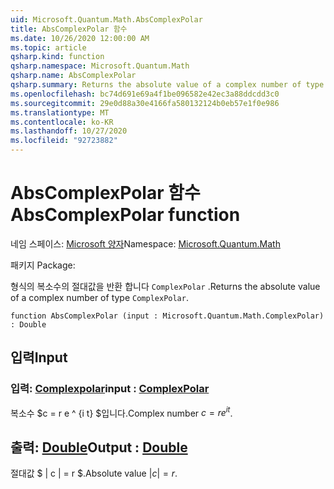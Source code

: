 ```yaml
---
uid: Microsoft.Quantum.Math.AbsComplexPolar
title: AbsComplexPolar 함수
ms.date: 10/26/2020 12:00:00 AM
ms.topic: article
qsharp.kind: function
qsharp.namespace: Microsoft.Quantum.Math
qsharp.name: AbsComplexPolar
qsharp.summary: Returns the absolute value of a complex number of type `ComplexPolar`.
ms.openlocfilehash: bc74d691e69a4f1be096582e42ec3a88ddcdd3c0
ms.sourcegitcommit: 29e0d88a30e4166fa580132124b0eb57e1f0e986
ms.translationtype: MT
ms.contentlocale: ko-KR
ms.lasthandoff: 10/27/2020
ms.locfileid: "92723882"
---
```

# <a name="abscomplexpolar-function"></a><span data-ttu-id="18aa8-102">AbsComplexPolar 함수</span><span class="sxs-lookup"><span data-stu-id="18aa8-102">AbsComplexPolar function</span></span>

<span data-ttu-id="18aa8-103">네임 스페이스: [Microsoft 양자](xref:Microsoft.Quantum.Math)</span><span class="sxs-lookup"><span data-stu-id="18aa8-103">Namespace: [Microsoft.Quantum.Math](xref:Microsoft.Quantum.Math)</span></span>

<span data-ttu-id="18aa8-104">패키지 [](https://nuget.org/packages/)</span><span class="sxs-lookup"><span data-stu-id="18aa8-104">Package: [](https://nuget.org/packages/)</span></span>


<span data-ttu-id="18aa8-105">형식의 복소수의 절대값을 반환 합니다 `ComplexPolar` .</span><span class="sxs-lookup"><span data-stu-id="18aa8-105">Returns the absolute value of a complex number of type `ComplexPolar`.</span></span>

```qsharp
function AbsComplexPolar (input : Microsoft.Quantum.Math.ComplexPolar) : Double
```


## <a name="input"></a><span data-ttu-id="18aa8-106">입력</span><span class="sxs-lookup"><span data-stu-id="18aa8-106">Input</span></span>

### <a name="input--complexpolar"></a><span data-ttu-id="18aa8-107">입력: [Complexpolar](xref:Microsoft.Quantum.Math.ComplexPolar)</span><span class="sxs-lookup"><span data-stu-id="18aa8-107">input : [ComplexPolar](xref:Microsoft.Quantum.Math.ComplexPolar)</span></span>

<span data-ttu-id="18aa8-108">복소수 $c = r e ^ {i t} $입니다.</span><span class="sxs-lookup"><span data-stu-id="18aa8-108">Complex number $c = r e^{i t}$.</span></span>



## <a name="output--double"></a><span data-ttu-id="18aa8-109">출력: [Double](xref:microsoft.quantum.lang-ref.double)</span><span class="sxs-lookup"><span data-stu-id="18aa8-109">Output : [Double](xref:microsoft.quantum.lang-ref.double)</span></span>

<span data-ttu-id="18aa8-110">절대값 $ | c | = r $.</span><span class="sxs-lookup"><span data-stu-id="18aa8-110">Absolute value $|c| = r$.</span></span>